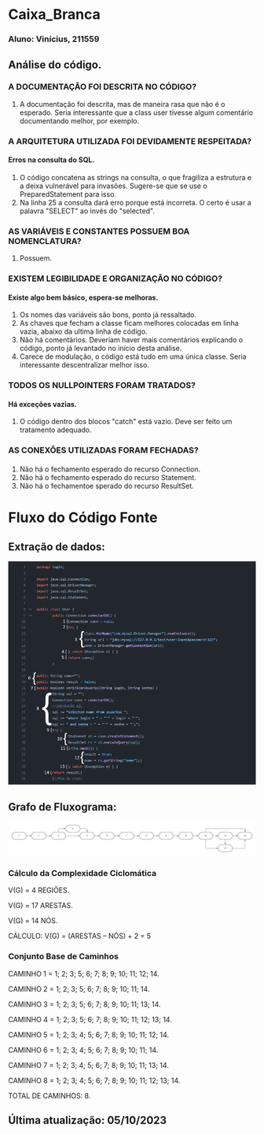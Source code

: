 # Caixa_Branca
### Aluno: Vinícius, 211559
## Análise do código.
### A DOCUMENTAÇÃO FOI DESCRITA NO CÓDIGO?
1. A documentação foi descrita, mas de maneira rasa que não é o esperado. Seria interessante que a class user tivesse algum comentário documentando melhor, por exemplo.
### A ARQUITETURA UTILIZADA FOI DEVIDAMENTE RESPEITADA?
#### Erros na consulta do SQL.
1. O código concatena as strings na consulta, o que fragiliza a estrutura e a deixa vulnerável para invasões. Sugere-se que se use o PreparedStatement para isso.
2. Na linha 25 a consulta dará erro porque está incorreta. O certo é usar a palavra "SELECT" ao invés do "selected".
### AS VARIÁVEIS E CONSTANTES POSSUEM BOA NOMENCLATURA?
1. Possuem.
### EXISTEM LEGIBILIDADE E ORGANIZAÇÃO NO CÓDIGO?
#### Existe algo bem básico, espera-se melhoras.
1. Os nomes das variáveis são bons, ponto já ressaltado. 
2. As chaves que fecham a classe ficam melhores colocadas em linha vazia, abaixo da ultima linha de código.
3. Não há comentários. Deveriam haver mais comentários explicando o código, ponto já levantado no início desta análise.
4. Carece de modulação, o código está tudo em uma única classe. Seria interessante descentralizar melhor isso.
### TODOS OS NULLPOINTERS FORAM TRATADOS?
#### Há exceções vazias.
1. O código dentro dos blocos "catch" está vazio. Deve ser feito um tratamento adequado.
### AS CONEXÕES UTILIZADAS FORAM FECHADAS?
#### 
1. Não há o fechamento esperado do recurso Connection. 
2. Não há o fechamento esperado do recurso Statement.
3. Não há o fechamentoe sperado do recurso ResultSet.

# Fluxo do Código Fonte
## Extração de dados: 
![](images/ExtraçãoDeDados.png)
## Grafo de Fluxograma:
![](images/GrafodeFluxograma.png)
### Cálculo da Complexidade Ciclomática
V(G) = 4 REGIÕES.

V(G) = 17 ARESTAS.

V(G) = 14 NÓS.

CÁLCULO: V(G) = (ARESTAS – NÓS) + 2 = 5
### Conjunto Base de Caminhos
CAMINHO 1  = 1; 2; 3; 5; 6; 7; 8; 9; 10; 11; 12; 14.

CAMINHO 2 = 1; 2; 3; 5; 6; 7; 8; 9; 10; 11; 14.

CAMINHO 3 = 1; 2; 3; 5; 6; 7; 8; 9; 10; 11; 13; 14.

CAMINHO 4 = 1; 2; 3; 5; 6; 7; 8; 9; 10; 11; 12; 13; 14.

CAMINHO 5 = 1; 2; 3; 4; 5; 6; 7; 8; 9; 10; 11; 12; 14.

CAMINHO 6 = 1; 2; 3; 4; 5; 6; 7; 8; 9; 10; 11; 14. 

CAMINHO 7 = 1; 2; 3; 4; 5; 6; 7; 8; 9; 10; 11; 13; 14. 

CAMINHO 8 = 1; 2; 3; 4; 5; 6; 7; 8; 9; 10; 11; 12; 13; 14. 

TOTAL DE CAMINHOS: 8.
## Última atualização: 05/10/2023
